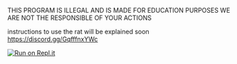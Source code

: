 THIS PROGRAM IS ILLEGAL AND IS MADE FOR EDUCATION PURPOSES
WE ARE NOT THE RESPONSIBLE OF YOUR ACTIONS

instructions to use the rat will be explained soon
https://discord.gg/GqfffnxYWc

[![Run on Repl.it](https://replit.com/badge/github/DamagingRose/Rose-Injector)](https://replit.com/new/github/DamagingRose/Rose-Injector)
